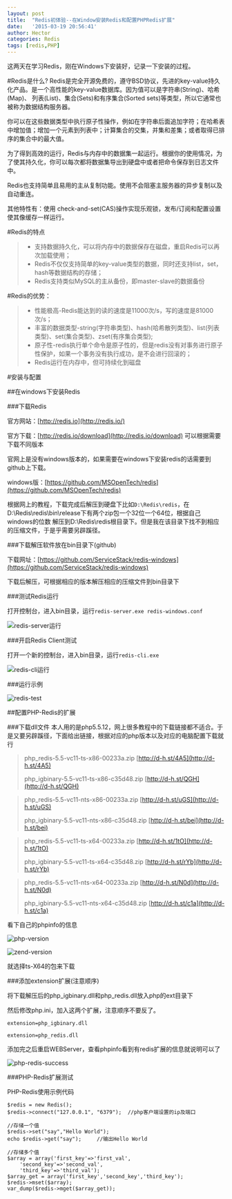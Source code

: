 ```yaml
---
layout: post
title:  "Redis初体验--在Window安装Redis和配置PHPRedis扩展"
date:   '2015-03-19 20:56:41'
author: Hector
categories: Redis
tags: [redis,PHP]
---
```


这两天在学习Redis，刚在Windows下安装好，记录一下安装的过程。

#Redis是什么?
Redis是完全开源免费的，遵守BSD协议，先进的key-value持久化产品。是一个高性能的key-value数据库。因为值可以是字符串(String)、哈希(Map)、
列表(List)、集合(Sets)和有序集合(Sorted sets)等类型，所以它通常也被称为数据结构服务器。

你可以在这些数据类型中执行原子性操作，例如在字符串后面追加字符；在哈希表中增加值；增加一个元素到列表中；计算集合的交集，并集和差集；或者取得已排序的集合中的最大值。

为了得到高效的运行，Redis与内存中的数据集一起运行。根据你的使用情况，为了使其持久化，你可以每次都将数据集导出到硬盘中或者把命令保存到日志文件中。

<!--more-->

Redis也支持简单且易用的主从复制功能。使用不会阻塞主服务器的异步复制以及自动重连。

其他特性有：使用 check-and-set(CAS)操作实现乐观锁，发布/订阅和配置设置使其像缓存一样运行。

#Redis的特点
> * 支持数据持久化，可以将内存中的数据保存在磁盘，重启Redis可以再次加载使用；
> * Redis不仅仅支持简单的key-value类型的数据，同时还支持list，set，hash等数据结构的存储；
> * Redis支持类似MySQL的主从备份，即master-slave的数据备份

#Redis的优势：
> * 性能极高-Redis能达到的读的速度是11000次/s，写的速度是81000次/s；
> * 丰富的数据类型-string(字符串类型)、hash(哈希散列类型)、list(列表类型)、set(集合类型)、zset(有序集合类型);
> * 原子性-redis执行单个命令是原子性的，但是redis没有对事务进行原子性保护，如果一个事务没有执行成功，是不会进行回滚的；
> * Redis运行在内存中，但可持续化到磁盘

#安装与配置

##在windows下安装Redis

###下载Redis

官方网站：[http://redis.io](http://redis.io/)

官方下载：[http://redis.io/download](http://redis.io/download) 可以根据需要下载不同版本

官网上是没有windows版本的，如果需要在windows下安装redis的话需要到github上下载。

windows版：[https://github.com/MSOpenTech/redis](https://github.com/MSOpenTech/redis)

根据网上的教程，下载完成后解压到硬盘下比如`D:\Redis\redis`，在D:\Redis\redis\bin\release下有两个zip包一个32位一个64位，根据自己windows的位数 解压到D:\Redis\redis根目录下。但是我在该目录下找不到相应的压缩文件，于是乎需要另辟蹊径。

###下载解压软件放在bin目录下(github)

下载网址：[https://github.com/ServiceStack/redis-windows](https://github.com/ServiceStack/redis-windows)

下载后解压，可根据相应的版本解压相应的压缩文件到bin目录下

###测试Redis运行

打开控制台，进入bin目录，运行`redis-server.exe redis-windows.conf`

![redis-server运行](http://7u2eqw.com1.z0.glb.clouddn.com/redis_run.png)

###开启Redis Client测试

打开一个新的控制台，进入bin目录，运行`redis-cli.exe`

![redis-cli运行](http://7u2eqw.com1.z0.glb.clouddn.com/redis_client_run.png)

###运行示例

![redis-test](http://7u2eqw.com1.z0.glb.clouddn.com/redis_test.jpg)

##配置PHP-Redis的扩展

###下载dll文件
本人用的是php5.5.12，网上很多教程中的下载链接都不适合。于是又要另辟蹊径，下面给出链接，根据对应的php版本以及对应的电脑配置下载就行

>php_redis-5.5-vc11-ts-x86-00233a.zip [http://d-h.st/4A5](http://d-h.st/4A5)
>
>php_igbinary-5.5-vc11-ts-x86-c35d48.zip [http://d-h.st/QGH](http://d-h.st/QGH)

>php_redis-5.5-vc11-nts-x86-00233a.zip [http://d-h.st/uGS](http://d-h.st/uGS)
>
>php_igbinary-5.5-vc11-nts-x86-c35d48.zip [http://d-h.st/bei](http://d-h.st/bei)

>php_redis-5.5-vc11-ts-x64-00233a.zip [http://d-h.st/1tO](http://d-h.st/1tO)
>
>php_igbinary-5.5-vc11-ts-x64-c35d48.zip [http://d-h.st/rYb](http://d-h.st/rYb)

>php_redis-5.5-vc11-nts-x64-00233a.zip [http://d-h.st/N0d](http://d-h.st/N0d)
>
>php_igbinary-5.5-vc11-nts-x64-c35d48.zip [http://d-h.st/c1a](http://d-h.st/c1a)

看下自己的phpinfo的信息

![php-version](http://7u2eqw.com1.z0.glb.clouddn.com/phpversion.png)

![zend-version](http://7u2eqw.com1.z0.glb.clouddn.com/zendversion.png)

就选择ts-X64的包来下载

###添加extension扩展(注意顺序)

将下载解压后的php_igbinary.dll和php_redis.dll放入php的ext目录下

然后修改php.ini，加入这两个扩展，注意顺序不要反了。

`extension=php_igbinary.dll`

`extension=php_redis.dll`

添加完之后重启WEBServer，查看phpinfo看到有redis扩展的信息就说明可以了

![php-redis-success](http://7u2eqw.com1.z0.glb.clouddn.com/php-redis-success.png)

###PHP-Redis扩展测试

PHP-Redis使用示例代码

    $redis = new Redis();
    $redis->connect("127.0.0.1", "6379");  //php客户端设置的ip及端口
    
    //存储一个值
    $redis->set("say","Hello World");
    echo $redis->get("say");     //输出Hello World

    //存储多个值
    $array = array('first_key'=>'first_val',
        'second_key'=>'second_val',
        'third_key'=>'third_val');
    $array_get = array('first_key','second_key','third_key');
    $redis->mset($array);
    var_dump($redis->mget($array_get));
